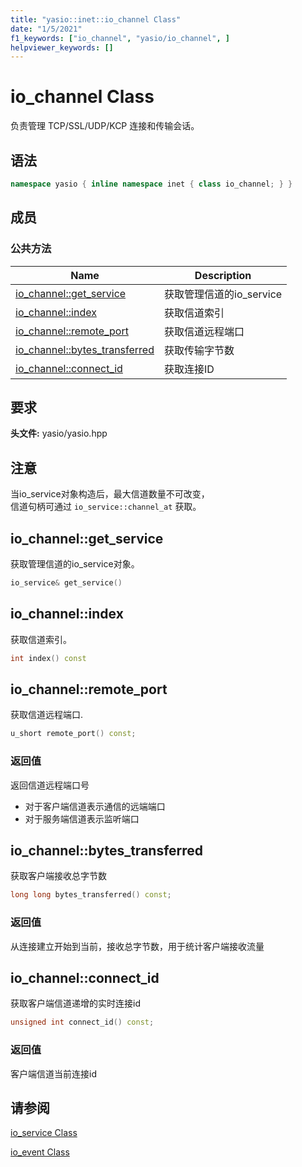 ```yaml
---
title: "yasio::inet::io_channel Class"
date: "1/5/2021"
f1_keywords: ["io_channel", "yasio/io_channel", ]
helpviewer_keywords: []
---
```


# io_channel Class

负责管理 TCP/SSL/UDP/KCP 连接和传输会话。


## 语法

```cpp
namespace yasio { inline namespace inet { class io_channel; } }
```

## 成员

### 公共方法

|Name|Description|
|----------|-----------------|
|[io_channel::get_service](#get_service)|获取管理信道的io_service|
|[io_channel::index](#index)|获取信道索引|
|[io_channel::remote_port](#remote_port)|获取信道远程端口|
|[io_channel::bytes_transferred](#bytes_transferred)|获取传输字节数|
|[io_channel::connect_id](#bytes_transferred)|获取连接ID|

## 要求

**头文件:** yasio/yasio.hpp

## 注意

当io_service对象构造后，最大信道数量不可改变， <br/>
信道句柄可通过 `io_service::channel_at` 获取。


## <a name="get_service"></a> io_channel::get_service

获取管理信道的io_service对象。

```cpp
io_service& get_service()
```

## <a name="index"></a> io_channel::index

获取信道索引。

```cpp
int index() const
```

## <a name="remote_port"></a> io_channel::remote_port

获取信道远程端口.

```cpp
u_short remote_port() const;
```

### 返回值

返回信道远程端口号

- 对于客户端信道表示通信的远端端口 
- 对于服务端信道表示监听端口

## <a name="bytes_transferred"></a> io_channel::bytes_transferred

获取客户端接收总字节数

```cpp
long long bytes_transferred() const;
```

### 返回值

从连接建立开始到当前，接收总字节数，用于统计客户端接收流量

## <a name="connect_id"></a> io_channel::connect_id

获取客户端信道递增的实时连接id

```cpp
unsigned int connect_id() const;
```

### 返回值

客户端信道当前连接id


## 请参阅

[io_service Class](./io_service-class.md)

[io_event Class](./io_event-class.md)
